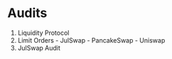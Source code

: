# Audits

1. Liquidity Protocol 
2. Limit Orders - JulSwap - PancakeSwap - Uniswap
3. JulSwap Audit
